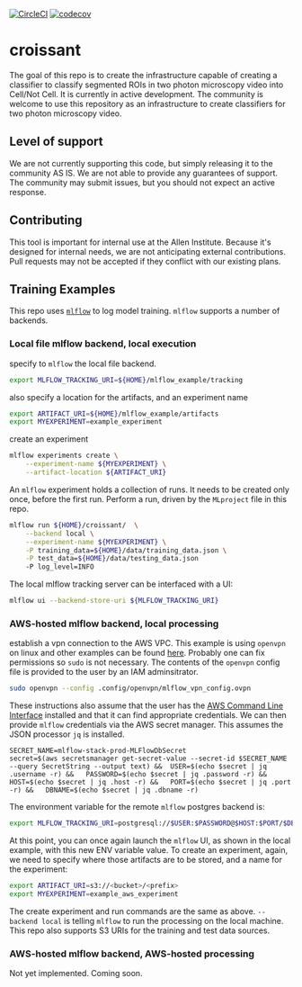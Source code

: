 [![CircleCI](https://circleci.com/gh/AllenInstitute/croissant.svg?style=svg)](https://circleci.com/gh/AllenInstitute/croissant)
[![codecov](https://codecov.io/gh/AllenInstitute/croissant/branch/master/graph/badge.svg)](https://codecov.io/gh/AllenInstitute/croissant)

# croissant
The goal of this repo is to create the infrastructure capable of
creating a classifier to classify segmented ROIs in two photon
microscopy video into Cell/Not Cell. It is currently in active
development. The community is welcome to use this repository as an
infrastructure to create classifiers for two photon microscopy video.

## Level of support
We are not currently supporting this code, but simply releasing it to
the community AS IS. We are not able to provide any guarantees of
support. The community may submit issues, but you should not expect an
active response.

## Contributing
This tool is important for internal use at the Allen Institute. Because
it's designed for internal needs, we are not anticipating external
contributions. Pull requests may not be accepted if they conflict with
our existing plans.

## Training Examples
This repo uses [`mlflow`](https://www.mlflow.org/) to log model training. `mlflow` supports a number of backends.

### Local file mlflow backend, local execution
specify to `mlflow` the local file backend.
```bash
export MLFLOW_TRACKING_URI=${HOME}/mlflow_example/tracking
```
also specify a location for the artifacts, and an experiment name
```bash
export ARTIFACT_URI=${HOME}/mlflow_example/artifacts
export MYEXPERIMENT=example_experiment
```
create an experiment
```bash
mlflow experiments create \
    --experiment-name ${MYEXPERIMENT} \
    --artifact-location ${ARTIFACT_URI}
```
An `mlflow` experiment holds a collection of runs. It needs to be created only once, before the first run.
Perform a run, driven by the `MLproject` file in this repo.
```bash
mlflow run ${HOME}/croissant/  \
    --backend local \
    --experiment-name ${MYEXPERIMENT} \
    -P training_data=${HOME}/data/training_data.json \
    -P test_data=${HOME}/data/testing_data.json
    -P log_level=INFO
``` 
The local mlflow tracking server can be interfaced with a UI:
```bash
mlflow ui --backend-store-uri ${MLFLOW_TRACKING_URI}
```

### AWS-hosted mlflow backend, local processing
establish a vpn connection to the AWS VPC. This example is using `openvpn` on linux and other examples can be found [here](https://docs.aws.amazon.com/vpn/latest/clientvpn-user/connect.html). Probably one can fix permissions so `sudo` is not necessary. The contents of the `openvpn` config file is provided to the user by an IAM adminsitrator.
```bash
sudo openvpn --config .config/openvpn/mlflow_vpn_config.ovpn
```
These instructions also assume that the user has the [AWS Command Line Interface](https://aws.amazon.com/cli/) installed and that it can find appropriate credentials. We can then provide `mlflow` credentials via the AWS secret manager. This assumes the JSON processor `jq` is installed.
```
SECRET_NAME=mlflow-stack-prod-MLFlowDbSecret
secret=$(aws secretsmanager get-secret-value --secret-id $SECRET_NAME --query SecretString --output text) &&  USER=$(echo $secret | jq .username -r) &&   PASSWORD=$(echo $secret | jq .password -r) &&   HOST=$(echo $secret | jq .host -r) &&   PORT=$(echo $secret | jq .port -r) &&   DBNAME=$(echo $secret | jq .dbname -r)
```
The environment variable for the remote `mlflow` postgres backend is:
```bash
export MLFLOW_TRACKING_URI=postgresql://$USER:$PASSWORD@$HOST:$PORT/$DBNAME
```
At this point, you can once again launch the `mlflow` UI, as shown in the local example, with this new ENV variable value.
To create an experiment, again, we need to specify where those artifacts are to be stored, and a name for the experiment:
```bash
export ARTIFACT_URI=s3://<bucket>/<prefix>
export MYEXPERIMENT=example_aws_experiment
```
The create experiment and run commands are the same as above. `--backend local` is telling `mlflow` to run the processing on the local machine. This repo also supports S3 URIs for the training and test data sources.

### AWS-hosted mlflow backend, AWS-hosted processing
Not yet implemented. Coming soon.
